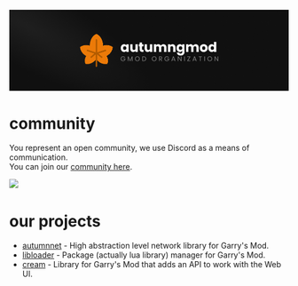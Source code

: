 ![hat](https://github.com/autumngmod/.github/blob/main/hat.png?raw=true)

# community
You represent an open community, we use Discord as a means of communication.\
You can join our [community here](https://discord.gg/HspPfVkHGh).

<a href="https://discord.gg/HspPfVkHGh">
  <img src="https://discordapp.com/api/guilds/1161025351099625625/widget.png?style=shield">
</a>

# our projects
- [autumnnet](https://github.com/autumngmod/autumnnet) - High abstraction level network library for Garry's Mod.
- [libloader](https://github.com/autumngmod/libloader) - Package (actually lua library) manager for Garry's Mod.
- [cream](https://github.com/autumngmod/cream) - Library for Garry's Mod that adds an API to work with the Web UI.
